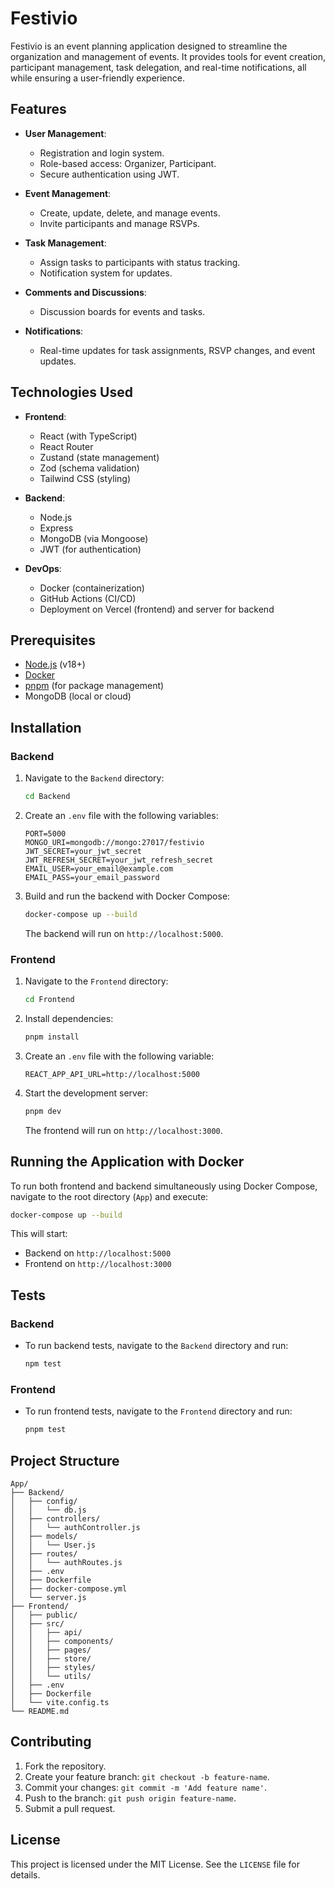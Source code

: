 
# Festivio

Festivio is an event planning application designed to streamline the organization and management of events. It provides tools for event creation, participant management, task delegation, and real-time notifications, all while ensuring a user-friendly experience.

## Features

- **User Management**:
  - Registration and login system.
  - Role-based access: Organizer, Participant.
  - Secure authentication using JWT.

- **Event Management**:
  - Create, update, delete, and manage events.
  - Invite participants and manage RSVPs.

- **Task Management**:
  - Assign tasks to participants with status tracking.
  - Notification system for updates.

- **Comments and Discussions**:
  - Discussion boards for events and tasks.

- **Notifications**:
  - Real-time updates for task assignments, RSVP changes, and event updates.

## Technologies Used

- **Frontend**:
  - React (with TypeScript)
  - React Router
  - Zustand (state management)
  - Zod (schema validation)
  - Tailwind CSS (styling)

- **Backend**:
  - Node.js
  - Express
  - MongoDB (via Mongoose)
  - JWT (for authentication)

- **DevOps**:
  - Docker (containerization)
  - GitHub Actions (CI/CD)
  - Deployment on Vercel (frontend) and server for backend

## Prerequisites

- [Node.js](https://nodejs.org/) (v18+)
- [Docker](https://www.docker.com/)
- [pnpm](https://pnpm.io/) (for package management)
- MongoDB (local or cloud)

## Installation

### Backend

1. Navigate to the `Backend` directory:
   ```bash
   cd Backend
   ```

2. Create an `.env` file with the following variables:
   ```plaintext
   PORT=5000
   MONGO_URI=mongodb://mongo:27017/festivio
   JWT_SECRET=your_jwt_secret
   JWT_REFRESH_SECRET=your_jwt_refresh_secret
   EMAIL_USER=your_email@example.com
   EMAIL_PASS=your_email_password
   ```

3. Build and run the backend with Docker Compose:
   ```bash
   docker-compose up --build
   ```

   The backend will run on `http://localhost:5000`.

### Frontend

1. Navigate to the `Frontend` directory:
   ```bash
   cd Frontend
   ```

2. Install dependencies:
   ```bash
   pnpm install
   ```

3. Create an `.env` file with the following variable:
   ```plaintext
   REACT_APP_API_URL=http://localhost:5000
   ```

4. Start the development server:
   ```bash
   pnpm dev
   ```

   The frontend will run on `http://localhost:3000`.

## Running the Application with Docker

To run both frontend and backend simultaneously using Docker Compose, navigate to the root directory (`App`) and execute:
```bash
docker-compose up --build
```

This will start:
- Backend on `http://localhost:5000`
- Frontend on `http://localhost:3000`

## Tests

### Backend

- To run backend tests, navigate to the `Backend` directory and run:
  ```bash
  npm test
  ```

### Frontend

- To run frontend tests, navigate to the `Frontend` directory and run:
  ```bash
  pnpm test
  ```

## Project Structure

```
App/
├── Backend/
│   ├── config/
│   │   └── db.js
│   ├── controllers/
│   │   └── authController.js
│   ├── models/
│   │   └── User.js
│   ├── routes/
│   │   └── authRoutes.js
│   ├── .env
│   ├── Dockerfile
│   ├── docker-compose.yml
│   └── server.js
├── Frontend/
│   ├── public/
│   ├── src/
│   │   ├── api/
│   │   ├── components/
│   │   ├── pages/
│   │   ├── store/
│   │   ├── styles/
│   │   └── utils/
│   ├── .env
│   ├── Dockerfile
│   └── vite.config.ts
└── README.md
```

## Contributing

1. Fork the repository.
2. Create your feature branch: `git checkout -b feature-name`.
3. Commit your changes: `git commit -m 'Add feature name'`.
4. Push to the branch: `git push origin feature-name`.
5. Submit a pull request.

## License

This project is licensed under the MIT License. See the `LICENSE` file for details.
